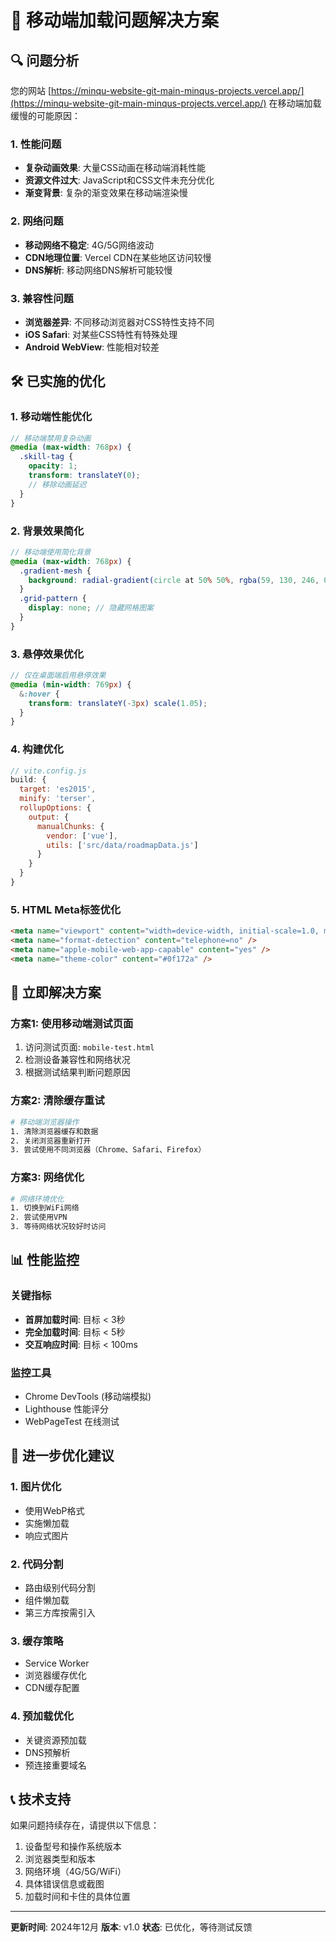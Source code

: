 # 📱 移动端加载问题解决方案

## 🔍 问题分析

您的网站 [https://minqu-website-git-main-minqus-projects.vercel.app/](https://minqu-website-git-main-minqus-projects.vercel.app/) 在移动端加载缓慢的可能原因：

### 1. 性能问题
- **复杂动画效果**: 大量CSS动画在移动端消耗性能
- **资源文件过大**: JavaScript和CSS文件未充分优化
- **渐变背景**: 复杂的渐变效果在移动端渲染慢

### 2. 网络问题
- **移动网络不稳定**: 4G/5G网络波动
- **CDN地理位置**: Vercel CDN在某些地区访问较慢
- **DNS解析**: 移动网络DNS解析可能较慢

### 3. 兼容性问题
- **浏览器差异**: 不同移动浏览器对CSS特性支持不同
- **iOS Safari**: 对某些CSS特性有特殊处理
- **Android WebView**: 性能相对较差

## 🛠️ 已实施的优化

### 1. 移动端性能优化
```scss
// 移动端禁用复杂动画
@media (max-width: 768px) {
  .skill-tag {
    opacity: 1;
    transform: translateY(0);
    // 移除动画延迟
  }
}
```

### 2. 背景效果简化
```scss
// 移动端使用简化背景
@media (max-width: 768px) {
  .gradient-mesh {
    background: radial-gradient(circle at 50% 50%, rgba(59, 130, 246, 0.08) 0%, transparent 70%);
  }
  .grid-pattern {
    display: none; // 隐藏网格图案
  }
}
```

### 3. 悬停效果优化
```scss
// 仅在桌面端启用悬停效果
@media (min-width: 769px) {
  &:hover {
    transform: translateY(-3px) scale(1.05);
  }
}
```

### 4. 构建优化
```javascript
// vite.config.js
build: {
  target: 'es2015',
  minify: 'terser',
  rollupOptions: {
    output: {
      manualChunks: {
        vendor: ['vue'],
        utils: ['src/data/roadmapData.js']
      }
    }
  }
}
```

### 5. HTML Meta标签优化
```html
<meta name="viewport" content="width=device-width, initial-scale=1.0, maximum-scale=1.0, user-scalable=no" />
<meta name="format-detection" content="telephone=no" />
<meta name="apple-mobile-web-app-capable" content="yes" />
<meta name="theme-color" content="#0f172a" />
```

## 🚀 立即解决方案

### 方案1: 使用移动端测试页面
1. 访问测试页面: `mobile-test.html`
2. 检测设备兼容性和网络状况
3. 根据测试结果判断问题原因

### 方案2: 清除缓存重试
```bash
# 移动端浏览器操作
1. 清除浏览器缓存和数据
2. 关闭浏览器重新打开
3. 尝试使用不同浏览器（Chrome、Safari、Firefox）
```

### 方案3: 网络优化
```bash
# 网络环境优化
1. 切换到WiFi网络
2. 尝试使用VPN
3. 等待网络状况较好时访问
```

## 📊 性能监控

### 关键指标
- **首屏加载时间**: 目标 < 3秒
- **完全加载时间**: 目标 < 5秒
- **交互响应时间**: 目标 < 100ms

### 监控工具
- Chrome DevTools (移动端模拟)
- Lighthouse 性能评分
- WebPageTest 在线测试

## 🔧 进一步优化建议

### 1. 图片优化
- 使用WebP格式
- 实施懒加载
- 响应式图片

### 2. 代码分割
- 路由级别代码分割
- 组件懒加载
- 第三方库按需引入

### 3. 缓存策略
- Service Worker
- 浏览器缓存优化
- CDN缓存配置

### 4. 预加载优化
- 关键资源预加载
- DNS预解析
- 预连接重要域名

## 📞 技术支持

如果问题持续存在，请提供以下信息：
1. 设备型号和操作系统版本
2. 浏览器类型和版本
3. 网络环境（4G/5G/WiFi）
4. 具体错误信息或截图
5. 加载时间和卡住的具体位置

---

**更新时间**: 2024年12月
**版本**: v1.0
**状态**: 已优化，等待测试反馈 